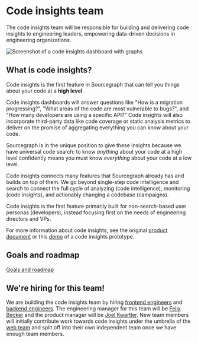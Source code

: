 # Code insights team

The code insights team will be responsible for building and delivering code insights to engineering leaders, empowering data-driven decisions in engineering organizations.

<img src="./screenshot.svg" alt="Screenshot of a code insights dashboard with graphs" />

## What is code insights?

Code insights is the first feature in Sourcegraph that can tell you things about your code at a **high level**. 

Code insights dashboards will answer questions like "How is a migration progressing?", "What areas of the code are most vulnerable to bugs?", and "How many developers are using a specific API?" Code insights will also incorporate third-party data like code coverage or static analysis metrics to deliver on the promise of aggregating everything you can know about your code. 

Sourcegraph is in the unique position to give these insights because we have universal code search: to know _anything_ about your code at a high level confidently means you must know _everything_ about your code at a low level.

Code insights connects many features that Sourcegraph already has and builds on top of them.
We go beyond single-step code intelligence and search to connect the full cycle of analyzing (code intelligence), monitoring (code insights), and actionably changing a codebase (campaigns).

Code insights is the first feature primarily built for non-search-based user personas (developers), instead focusing first on the needs of engineering directors and VPs.

For more information about code insights, see the original [product document](https://docs.google.com/document/d/1EHzor6I1GhVVIpl70mH-c10b1tNEl_p1xRMJ9qHQfoc/edit) or this [demo](https://www.youtube.com/watch?v=XqeRb6Mc4Co) of a code insights prototype.

## Goals and roadmap

[Goals and roadmap](goals.md)

## We're hiring for this team!

We are building the code insights team by hiring [frontend engineers](../hiring/software-engineer-frontend.md) and [backend engineers](../hiring/software-engineer-backend.md). The engineering manager for this team will be [Felix Becker](../../../company/team/index.md#felix-becker) and the product manager will be [Joel Kwartler](../../../company/team/index.md#joel-kwartler-he-him).
New team members will initially contribute work towards code insights under the umbrella of the [web team](../web/index.md) and split off into their own independent team once we have enough team members.
